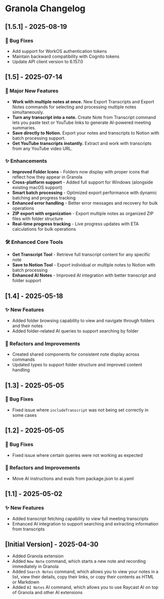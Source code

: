 # Granola Changelog

## [1.5.1] - 2025-08-19

### 🔧 Bug Fixes
- Add support for WorkOS authentication tokens
- Maintain backward compatibility with Cognito tokens  
- Update API client version to 6.157.0

## [1.5] - 2025-07-14

### 🚀 Major New Features
- **Work with multiple notes at once.** New Export Transcripts and Export Notes commands for selecting and processing multiple notes simultaneously.
- **Turn any transcript into a note.** Create Note from Transcript command lets you paste text or YouTube links to generate AI-powered meeting summaries.
- **Save directly to Notion.** Export your notes and transcripts to Notion with batch processing support.
- **Get YouTube transcripts instantly.** Extract and work with transcripts from any YouTube video URL.

### ✨ Enhancements  
- **Improved Folder Icons** - Folders now display with proper icons that reflect how they appear in Granola
- **Cross-platform support** - Added full support for Windows (alongside existing macOS support)
- **Smart batch processing** - Optimized export performance with dynamic batching and progress tracking
- **Enhanced error handling** - Better error messages and recovery for bulk operations
- **ZIP export with organization** - Export multiple notes as organized ZIP files with folder structure
- **Real-time progress tracking** - Live progress updates with ETA calculations for bulk operations

### 🛠 Enhanced Core Tools
- **Get Transcript Tool** - Retrieve full transcript content for any specific note
- **Save to Notion Tool** - Export individual or multiple notes to Notion with batch processing
- **Enhanced AI Notes** - Improved AI integration with better transcript and folder support

## [1.4] - 2025-05-18

### ✨ New Features
- Added folder browsing capability to view and navigate through folders and their notes
- Added folder-related AI queries to support searching by folder

### 🔄 Refactors and Improvements
- Created shared components for consistent note display across commands
- Updated types to support folder structure and improved content handling


## [1.3] - 2025-05-05

### 🐞 Bug Fixes
- Fixed issue where `includeTranscript` was not being set correctly in some cases

## [1.2] - 2025-05-05

### 🐞 Bug Fixes
- Fixed issue where certain queries were not working as expected

### 🔄 Refactors and Improvements
- Move AI instructions and evals from package.json to ai.yaml

## [1.1] - 2025-05-02

### ✨ New Features
- Added transcript fetching capability to view full meeting transcripts
- Enhanced AI integration to support searching and extracting information from transcripts


## [Initial Version] - 2025-04-30

- Added Granola extension
- Added `New Note` command, which starts a new note and recording immediately in Granola
- Added `Search Notes` command, which allows you to view your notes in a list, view their details, copy their links, or copy their contents as HTML or Markdown
- Added `AI Notes` AI command, which allows you to use Raycast AI on top of Granola and other AI extensions 